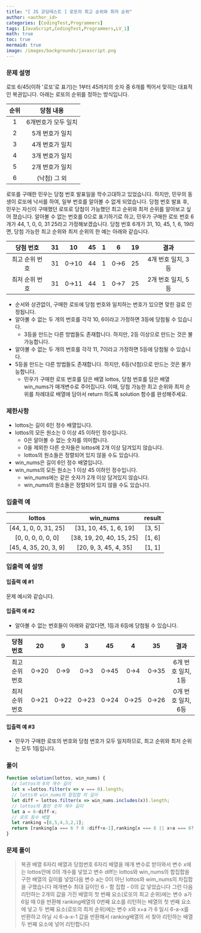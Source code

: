 ```yaml
---
title: "[ JS 코딩테스트 ] 로또의 최고 순위와 최저 순위"
author: <author_id>
categories: [CodingTest,Programmers]
tags: [JavaScript,CodingTest,Programmers,LV_1]
math: true
toc: true
mermaid: true
image: /images/backgrounds/javascript.png
---
```


### 문제 설명

로또 6/45(이하 '로또'로 표기)는 1부터 45까지의 숫자 중 6개를 찍어서 맞히는 대표적인 복권입니다. 아래는 로또의 순위를 정하는 방식입니다.

|순위|당첨 내용|
|:---:|:---:|
|1|6개번호가 모두 일치|
|2|5개 번호가 일치|
|3|4개 번호가 일치|
|4|3개 번호가 일치|
|5|2개 번호가 일치|
|6|(낙첨)	그 외|

로또를 구매한 민우는 당첨 번호 발표일을 학수고대하고 있었습니다. 하지만, 민우의 동생이 로또에 낙서를 하여, 일부 번호를 알아볼 수 없게 되었습니다. 당첨 번호 발표 후, 민우는 자신이 구매했던 로또로 당첨이 가능했던 최고 순위와 최저 순위를 알아보고 싶어 졌습니다.
알아볼 수 없는 번호를 0으로 표기하기로 하고, 민우가 구매한 로또 번호 6개가 44, 1, 0, 0, 31 25라고 가정해보겠습니다. 당첨 번호 6개가 31, 10, 45, 1, 6, 19라면, 당첨 가능한 최고 순위와 최저 순위의 한 예는 아래와 같습니다.

|당첨 번호|31|10|45|1|6|19|결과|
|:---:|:---:|:---:|:---:|:---:|:---:|:---:|:---:|
|최고 순위 번호|31|0→10|44|1|0→6|25|4개 번호 일치, 3등|
|최저 순위 번호|31|0→11|44|1|0→7|25|2개 번호 일치, 5등|

+ 순서와 상관없이, 구매한 로또에 당첨 번호와 일치하는 번호가 있으면 맞힌 걸로 인정됩니다.
+ 알아볼 수 없는 두 개의 번호를 각각 10, 6이라고 가정하면 3등에 당첨될 수 있습니다.
  + 3등을 만드는 다른 방법들도 존재합니다. 하지만, 2등 이상으로 만드는 것은 불가능합니다.
+ 알아볼 수 없는 두 개의 번호를 각각 11, 7이라고 가정하면 5등에 당첨될 수 있습니다.
+ 5등을 만드는 다른 방법들도 존재합니다. 하지만, 6등(낙첨)으로 만드는 것은 불가능합니다.
  + 민우가 구매한 로또 번호를 담은 배열 lottos, 당첨 번호를 담은 배열 win_nums가 매개변수로 주어집니다. 이때, 당첨 가능한 최고 순위와 최저 순위를 차례대로 배열에 담아서 return 하도록 solution 함수를 완성해주세요.

### 제한사항

+ lottos는 길이 6인 정수 배열입니다.
+ lottos의 모든 원소는 0 이상 45 이하인 정수입니다.
  + 0은 알아볼 수 없는 숫자를 의미합니다.
  + 0을 제외한 다른 숫자들은 lottos에 2개 이상 담겨있지 않습니다.
  + lottos의 원소들은 정렬되어 있지 않을 수도 있습니다.
+ win_nums은 길이 6인 정수 배열입니다.
+ win_nums의 모든 원소는 1 이상 45 이하인 정수입니다.
  + win_nums에는 같은 숫자가 2개 이상 담겨있지 않습니다.
  + win_nums의 원소들은 정렬되어 있지 않을 수도 있습니다.

### 입출력 예

|lottos|win_nums|result|
|:---:|:---:|:---:|
|[44, 1, 0, 0, 31, 25]|[31, 10, 45, 1, 6, 19]|[3, 5]|
|[0, 0, 0, 0, 0, 0]|[38, 19, 20, 40, 15, 25]|[1, 6]|
|[45, 4, 35, 20, 3, 9]|[20, 9, 3, 45, 4, 35]|[1, 1]|

### 입출력 예 설명
#### 입출력 예 #1
문제 예시와 같습니다.

#### 입출력 예 #2
- 알아볼 수 없는 번호들이 아래와 같았다면, 1등과 6등에 당첨될 수 있습니다.

|당첨 번호|20|9|3|45|4|35|결과|
|:---:|:---:|:---:|:---:|:---:|:---:|:---:|:---:|
|최고 순위 번호|0→20|0→9|0→3|0→45|0→4|0→35|6개 번호 일치, 1등|
|최저 순위 번호|0→21|0→22|0→23|0→24|0→25|0→26|0개 번호 일치, 6등|

#### 입출력 예 #3
- 민우가 구매한 로또의 번호와 당첨 번호가 모두 일치하므로, 최고 순위와 최저 순위는 모두 1등입니다.

### 풀이
```javascript
function solution(lottos, win_nums) {
  // lottos의 0의 개수 길이
  let x =lottos.filter(v => v === 0).length;
  // lotts와 win_nums의 합집합 의 길이
  let diff = lottos.filter(x => win_nums.includes(x)).length;
  // lottos의 틀린 숫자 개수 길이
  let a = 6-diff-x;
  // 로또 등수 배열
  let ranking =[6,5,4,3,2,1];
  return [ranking[a === 6 ? 0 :diff+x-1],ranking[x === 6 || x+a === 6? 6-a-x : 6-a-x-1 ]];
}
```

### 문제 풀이
> 복권 배열 6자리 배열과 당첨번호 6자리 배열을 매개 변수로 받아와서 변수 x에는 lottos안에 0의 개수를 넣었고 변수 diff는 lottos와 win_nums의 합집합을 구한 배열의 길이를 넣었다음 변수 a는 0이 아닌 lottos와 wim_nums의 차집합을 구했습니다 매개변수 최대 길이인 6 - 함 집합 - 0의 값 넣었습니다 그런 다음 리턴하는 2개의 값을 가진 배열의 첫 번째 요소(로또의 최고 순위)에는 변수 a가 6일 때  0을 반환해 ranking배열의 0번째 요소를 리턴하는 배열의 첫 번째 요소에 넣고 두 번째 요소(로또의 최저 순위)에는 변수 x와 x+a 가 6 일시 6-a-x를 반환하고 아닐 시 6-a-x-1 값을 반환해서 ranking배열의 서 찾아 리턴하는 배열 두 번째 요소에 넣어 리턴합니다

